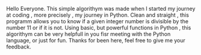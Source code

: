Hello Everyone.
This simple algorithym was made when I started my journey at coding , more precisely , my journey in Python.
Clean and straight , this programm allows you to know if a given integer number is divisible by the number 11 or if 
it is not.
Using basic, but powerful functions in Python , this algorithym can be very helpfull in you fisr meeting with the Python
language, or just for fun.
Thanks for been here, feel free to give me your feedback.
